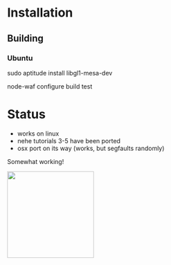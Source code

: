 # Installation

## Building
### Ubuntu

  sudo aptitude install libgl1-mesa-dev

node-waf configure build test

# Status

 * works on linux
 * nehe tutorials 3-5 have been ported
 * osx port on its way (works, but segfaults randomly)

Somewhat working!


<a href="http://tmpvar.com/node-ogl-triangle.png">
<img src="http://tmpvar.com/node-ogl-triangle.png" width="200" />
</a>
